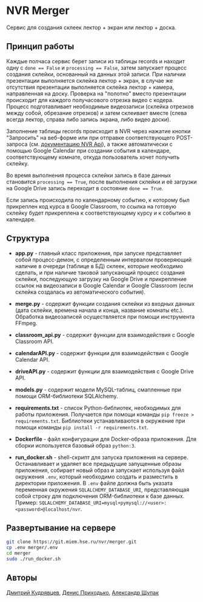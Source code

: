 # NVR Merger 

Сервис для создания склеек лектор + экран или лектор + доска.

## Принцип работы

Каждые полчаса сервис берет записи из таблицы records и 
находит одну с `done == False` и `processing == False`, затем 
запускает процесс создания склейки, основанный на данных этой записи. 
При наличии презентации выполняется склейка лектор + экран, в случае же 
отсутствия презентации выполняется склейка лектор + камера, направленная 
на доску. Проверка на "полотно" вместо презентации происходит для каждого 
получасового отрезка видео с кодера. Процесс подготавливает необходимые 
видеозаписи (склейка отрезков между собой, обрезание отрезков) и затем 
склеивает вместе (слева всегда лектор, справа либо запись экрана, 
либо видео доски). 

Заполнение таблицы records происходит в NVR через 
нажатие кнопки "Запросить" на веб-форме или при отправке соответствующего 
POST-запроса (см. [документацию NVR Api](https://nvr.miem.hse.ru/manage-api)),
а также автоматически с помощью Google Calendar при создании события 
в календаре, соответствующему комнате, откуда пользователь хочет получить
склейку.

Во время выполнения процесса склейки запись в базе данных становится
`processing == True`, после выполнения склейки и её загрузки на Google Drive
запись переходит в состояние `done == True`.

Если запись происходила по календарному событию, к которому был прикреплен
код курса в Google Classroom, то ссылка на готовую склейку будет прикреплена к 
соответствующему курсу и к событию в календаре.

## Структура 

* **app.py** - главный класс приложения, при запуске представляет собой 
процесс-демон, c определенным интервалом проверяющий наличие в очереди 
(таблице в БД) склеек, которые необходимо сделать, и при наличие таковой 
запускающий процесс создания склейки, последующую загрузку на Google Drive
и прикрепление ссылок на видеозаписи в Google Calendar и Google Classroom
(если склейка создалась из автоматического события).

* **merge.py** - содержит функции создания склейки из входных данных
(дата склейки, времена начала и конца, название комнаты etc.). Обработка
видеозаписей осуществляется при помощи инструмента FFmpeg.

* **classroom_api.py** - содержит  функции для взаимодействия с Google Classroom API.

* **calendarAPI.py** - содержит функции для взаимодействия с Google Calendar API.

* **driveAPI.py** - содержит функции для взаимодействия с Google Drive API.

* **models.py** - содержит модели MySQL-таблиц, смапленные при помощи 
ORM-библиотеки SQLAlchemy.

* **requirements.txt** - список Python-библиотек, необходимых для работы 
приложения. Получается при помощи команды `pip freeze > requirements.txt`. 
Библиотеки устанавливаются в окружение при помощи команды 
`pip install -r requirements.txt`. 

* **Dockerfile** - файл конфигурации для Docker-образа приложения. 
Для сборки используется базовый образ `python:3`.

* **run_docker.sh** - shell-скрипт для запуска приложения на сервере. 
Останавливает и удаляет все предыдущие запущенные образы приложения, 
собирает новый образ и запускает используя файл окружения `.env`, который 
необходимо создать и разместить в директории приложения. В `.env` файле 
должна быть указата переменная окружения `SQLALCHEMY_DATABASE_URI`, 
представляющая собой строку для подключения ORM-библиотеки к базе данных. 
Пример: `SQLALCHEMY_DATABASE_URI=mysql+pymysql://<user>:<password>@localhost/nvr`.

## Развертывание на сервере

```bash
git clone https://git.miem.hse.ru/nvr/merger.git
cp .env merger/.env
cd merger
sudo ./run_docker.sh
```

## Авторы

[Дмитрий Кудрявцев](https://github.com/kuderr),
[Денис Приходько](https://github.com/Burnouttt),
[Александр Щупак](https://git.miem.hse.ru/aaschupak)

